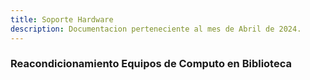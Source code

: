 ```yaml
---
title: Soporte Hardware
description: Documentacion perteneciente al mes de Abril de 2024.
---
```

### Reacondicionamiento Equipos de Computo en Biblioteca
